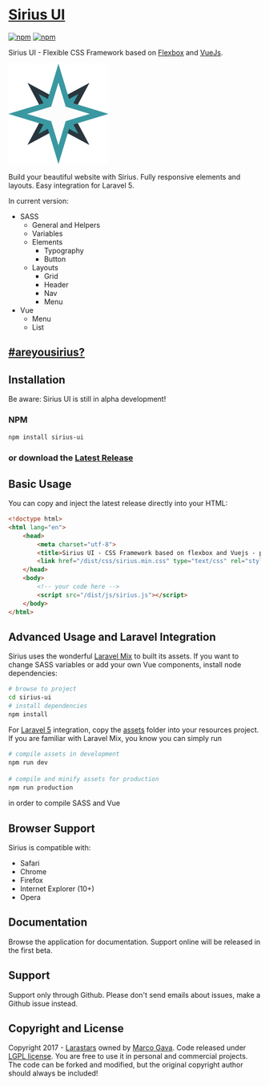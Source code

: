 # [Sirius UI](https://larastars.com/sirius/demo)

[![npm](https://img.shields.io/npm/v/sirius-ui.svg)](https://www.npmjs.com/package/sirius-ui)
[![npm](https://img.shields.io/npm/dm/sirius-ui.svg)](https://www.npmjs.com/package/sirius-ui)

Sirius UI - Flexible CSS Framework based on [Flexbox](https://developer.mozilla.org/en-US/docs/Web/CSS/CSS_Flexible_Box_Layout/Using_CSS_flexible_boxes) and [VueJs](https://vuejs.org).

[![Sirius UI - Flexible CSS Framework](https://raw.githubusercontent.com/macmotp/sirius/master/resources/images/larastars_alt.png)](https://larastars.com/sirius/demo)

Build your beautiful website with Sirius. Fully responsive elements and layouts. Easy integration for Laravel 5.

In current version:
* SASS
  * General and Helpers
  * Variables
  * Elements
    * Typography
    * Button
  * Layouts
    * Grid
    * Header
    * Nav
    * Menu
* Vue
  * Menu
  * List

## [#areyousirius?](https://twitter.com/larastarsgalaxy)

## Installation

Be aware: Sirius UI is still in alpha development!

### NPM

```sh
npm install sirius-ui
```

### or download the [Latest Release](https://github.com/macmotp/sirius/archive/master.zip)

## Basic Usage

You can copy and inject the latest release directly into your HTML:

```html
<!doctype html>
<html lang="en">
    <head>
        <meta charset="utf-8">
        <title>Sirius UI - CSS Framework based on flexbox and Vuejs - powered by Larastars</title>
        <link href="/dist/css/sirius.min.css" type="text/css" rel="stylesheet">
    </head>
    <body>
        <!-- your code here -->
        <script src="/dist/js/sirius.js"></script>
    </body>
</html>
```
## Advanced Usage and Laravel Integration

Sirius uses the wonderful [Laravel Mix](https://github.com/JeffreyWay/laravel-mix) to built its assets. If you want to change SASS variables or add your own Vue components, install node dependencies:

```sh
# browse to project
cd sirius-ui
# install dependencies
npm install
```

For [Laravel 5](https://laravel.com) integration, copy the [assets](https://github.com/macmotp/sirius/tree/master/assets) folder into your resources project. If you are familiar with Laravel Mix, you know you can simply run

```sh
# compile assets in development
npm run dev

# compile and minify assets for production
npm run production
```

in order to compile SASS and Vue

## Browser Support

Sirius is compatible with:

* Safari
* Chrome
* Firefox
* Internet Explorer (10+)
* Opera


## Documentation

Browse the application for documentation. Support online will be released in the first beta.

## Support

Support only through Github. Please don't send emails about issues, make a Github issue instead.

## Copyright and License

Copyright 2017 - [Larastars](https://larastars.com) owned by [Marco Gava](https://www.linkedin.com/in/gavamarco).
Code released under [LGPL license](https://github.com/macmotp/sirius/blob/master/license.md).
You are free to use it in personal and commercial projects. The code can be forked and modified, but the original copyright author should always be included!
